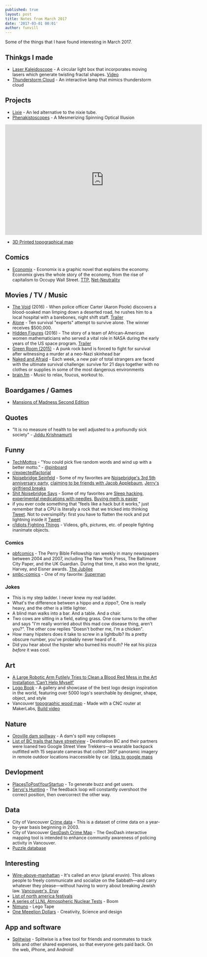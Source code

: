 ```yaml
---
published: true
layout: post
title: Notes from March 2017
date: '2017-03-01 00:01'
author: funvill
---
```


Some of the things that I have found interesting in March 2017.

## Thinkgs I made

- [Laser Kaleidoscope](https://blog.abluestar.com/projects/2017-laser-kaleidoscope) - A circular light box that incorporates moving lasers which generate twisting fractal shapes. [Video](https://www.youtube.com/watch?v=XHqZNfPvEVY)
- [Thunderstorm Cloud](https://blog.abluestar.com/projects/2017-thunderstorm-cloud) - An interactive lamp that mimics thunderstorm cloud


## Projects 

- [Lixie](https://www.tindie.com/products/connornishijima/lixie-an-led-alternative-to-the-nixie-tube/#) - An led alternative to the nixie tube. 
- [Phenakistoscopes](http://makezine.com/projects/animated-records-phenakistoscopes/) - A Mesmerizing Spinning Optical Illusion

<iframe src='https://gfycat.com/ifr/WarmheartedFewHoverfly' frameborder='0' scrolling='no' width='640' height='360' allowfullscreen></iframe>

- [3D Printed topographical map](https://3dprint.com/141293/3d-printed-topographical-map/)

## Comics 

- [Economix](http://economixcomix.com/) - Economix is a graphic novel that explains the economy. Economix gives the whole story of the economy, from the rise of capitalism to Occupy Wall Street. [TTP](http://economixcomix.com/home/tpp/), [Net-Neutrality](http://economixcomix.com/home/net-neutrality/) 

## Movies / TV / Music 

- [The Void](http://www.imdb.com/title/tt4255304/) (2016) - When police officer Carter (Aaron Poole) discovers a blood-soaked man limping down a deserted road, he rushes him to a local hospital with a barebones, night shift staff. [Trailer](https://www.youtube.com/watch?v=IkmSNt4moNg)
- [Alone](http://www.imdb.com/title/tt4803766/) - Ten survival "experts" attempt to survive alone. The winner receives $500,000. 
- [Hidden Figures](http://m.imdb.com/title/tt4846340/) (2016) - The story of a team of African-American women mathematicians who served a vital role in NASA during the early years of the US space program. [Trailer](https://www.youtube.com/watch?v=RK8xHq6dfAo) 
- [Green Room (2015)](http://www.imdb.com/title/tt4062536/) - A punk rock band is forced to fight for survival after witnessing a murder at a neo-Nazi skinhead bar
- [Naked and Afraid](http://m.imdb.com/title/tt3007640/) - Each week, a new pair of total strangers are faced with the ultimate survival challenge: survive for 21 days together with no clothes or supplies in some of the most dangerous environments 
- [brain.fm](https://www.brain.fm/) - Music to relax, foucus, workout to. 

## Boardgames / Games 

- [Mansions of Madness Second Edition](https://www.fantasyflightgames.com/en/products/mansions-of-madness-second-edition/)

## Quotes 

- "It is no measure of health to be well adjusted to a profoundly sick society" - [Jiddu Krishnamurti](https://en.wikipedia.org/wiki/Jiddu_Krishnamurti)

## Funny 

- [TechMottos](https://twitter.com/TechMottos) - "You could pick five random words and wind up with a better motto." - [@pinboard](https://twitter.com/pinboard)
- [r/expectedfactorial](https://www.reddit.com/r/expectedfactorial/top/)
- [Noisebridge Seinfeld](https://twitter.com/noisebridge_sei/) - Some of my favorites are [Noisebridge's 3rd 5th anniversary party](https://twitter.com/noisebridge_sei/status/324685423186173956), [claiming to be friends with Jacob Applebaum](https://twitter.com/noisebridge_sei/status/324599417816637442), [Jerry's girlfriend breaks](https://twitter.com/noisebridge_sei/status/324589177196904448)
- [Shit Noisebridge Says](http://shitnoisebridgesays.tumblr.com/) - Some of my favorites are [Sleep hacking](http://shitnoisebridgesays.tumblr.com/post/58176868931/sleep-hacking), [experimental medications with needles](http://shitnoisebridgesays.tumblr.com/post/53448684902/noisebridge-needle-time), [Buying meth is easier](http://shitnoisebridgesays.tumblr.com/post/49268983264/because-buying-meth-is-easier-than-buying-allergy)
- if you ever code something that "feels like a hack but it works," just remember that a CPU is literally a rock that we tricked into thinking [Tweet](https://twitter.com/daisyowl/status/841802094361235456). Not to oversimplify: first you have to flatten the rock and put lightning inside it [Tweet](https://twitter.com/daisyowl/status/841806379962646532)
- [r/Idiots Fighting Things](https://www.reddit.com/r/IdiotsFightingThings/) - Videos, gifs, pictures, etc. of people fighting inanimate objects.

### Comics 

- [pbfcomics](http://pbfcomics.com/) - The Perry Bible Fellowship ran weekly in many newspapers between 2004 and 2007, including The New York Press, The Baltimore City Paper, and the UK Guardian. During that time, it also won the Ignatz, Harvey, and Eisner awards. [The Jubilee](http://pbfcomics.com/270/)
- [smbc-comics](http://www.smbc-comics.com/) - One of my favorite: [Superman](http://www.smbc-comics.com/?id=2305)

### Jokes 

- This is my step ladder. I never knew my real ladder.
- What's the difference between a hippo and a zippo?, One is really heavy, and the other is a little lighter.
- A blind man walks into a bar. And a table. And a chair.
- Two cows are sitting in a field, eating grass. One cow turns to the other and says "I'm really worried about this mad cow disease thing, aren't you?". The other cow replies "Doesn't bother me, I'm a chicken".
- How many hipsters does it take to screw in a lightbulb? Its a pretty obscure number, you've probably never heard of it.
- Did you hear about the hipster who burned his mouth? He eat his pizza _before_ it was cool.

## Art 

- [A Large Robotic Arm Futilely Tries to Clean a Blood Red Mess in the Art Installation ‘Can’t Help Myself’](https://laughingsquid.com/a-large-robotic-arm-futilely-tries-to-clean-a-blood-red-mess-in-the-art-installation-cant-help-myself/) 
- [Logo Book](http://www.logobook.com/) - A gallery and showcase of the best logo design inspiration in the world, featuring over 5000 logo's searchable by designer, shape, object, and style
- Vancouver [topographic wood map](http://www.gregrae.com/) - Made with a CNC router at MakerLabs, [Build video](https://www.youtube.com/watch?v=uIr_u8qlSvM)

## Nature 

- [Oroville dam spillway](https://imgur.com/gallery/mpUge) - A dam's spill way collapses
- [List of BC trails that have streetview](http://www.destinationbc.ca/News/Local/Destination-BC-takes-the-world-on-a-journey-throug.aspx#.WNQOdzsrKUk) - Destination BC and their partners were loaned two Google Street View Trekkers—a wearable backpack outfitted with 15 separate cameras that collect 360° panoramic imagery in remote outdoor locations inaccessible by car. [links to google maps](http://www.destinationbc.ca/getattachment/Marketing/Consumer-Marketing/2017-North-America-Marketing-Initiatives/British-Columbia-Google-Treks-Links-List-(1).pdf.aspx)

## Devlopment 

- [PlacesToPostYourStartup](https://github.com/mmccaff/PlacesToPostYourStartup) - To generate buzz and get users.
- [Servo's Hunting](https://forums.adafruit.com/viewtopic.php?f=19&t=113369) - The feedback loop will constantly overshoot the correct position, then overcorrect the other way.

## Data 

- City of Vancouver [Crime data](http://data.vancouver.ca/datacatalogue/crime-data.htm) - This is a dataset of crime data on a year-by-year basis beginning in 2003.
- City of Vancouver [GeoDash Crime Map](http://geodash.vpd.ca/) - The GeoDash interactive mapping tool is intended to enhance community awareness of policing activity in Vancouver.  
- [Puzzle database](http://webapp1.dlib.indiana.edu/images/splash.htm?scope=lilly/slocum)

## Interesting 

- [Wire-above-manhattan](http://mentalfloss.com/article/91594/theres-wire-above-manhattan-youve-probably-never-noticed) - It's called an eruv (plural eruvin). This allows people to freely communicate and socialize on the Sabbath—and carry whatever they please—without having to worry about breaking Jewish law. [Vancouver's, Eruv](https://www.google.com/maps/d/u/0/viewer?mid=1lvDpkRo5LvxYoHtnPy4197dw8UU&ll=49.237481658171426%2C-123.13711789999996&z=13)
- [List of north america festivals](https://www.everfest.com/fest300)
- [A series of LLNL Atmospheric Nuclear Tests](https://www.youtube.com/playlist?list=PLvGO_dWo8VfcmG166wKRy5z-GlJ_OQND5) - Boom
- [Nimuno](https://www.indiegogo.com/projects/nimuno-loops-the-toy-block-tape#/) - Lego Tape
- [One Meeelion Dollars](https://www.youtube.com/user/onemeeeliondollars/featured) - Creativity, Science and design

## App and software

- [Splitwise](https://www.splitwise.com/) - Splitwise is a free tool for friends and roommates to track bills and other shared expenses, so that everyone gets paid back. On the web, iPhone, and Android!
